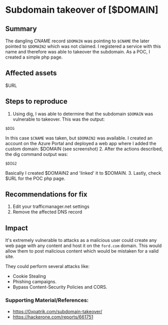 
# Subdomain takeover of [$DOMAIN]

## Summary

The dangling CNAME record `$DOMAIN` was pointing to `$CNAME` the later pointed to `$DOMAIN2` which was not claimed. I registered a service with this name and therefore was able to takeover the subdomain. 
As a POC, I created a simple php page. 

## Affected assets 

$URL

## Steps to reproduce

 1. Using dig, I was able to determine that the subdomain `$DOMAIN` was vulnerable to takeover. This was the output:
```
$DIG
```
In this case `$CNAME` was taken, but `$DOMAIN2` was available.
I created an account on the Azure Portal and deployed a web app where I added the custom domain: $DOMAIN (see screenshot)
 2. After the actions described, the dig command output was:
 
```
$DIG2

```
Basically I created $DOMAIN2 and 'linked' it to $DOMAIN.
 3. Lastly, check $URL for the POC php page. 

 
## Recommendations for fix

 1. Edit your trafficmanager.net settings 
 2. Remove the affected DNS record
 

## Impact

It's extremely vulnerable to attacks as a malicious user could create any web page with any content and host it on the `ford.com` domain. This would allow them to post malicious content which would be mistaken for a valid site. 

They could perform several attacks like:
 - Cookie Stealing
 - Phishing campaigns. 
 - Bypass Content-Security Policies and CORS.
 

### Supporting Material/References:

 - https://0xpatrik.com/subdomain-takeover/
 - https://hackerone.com/reports/661751

